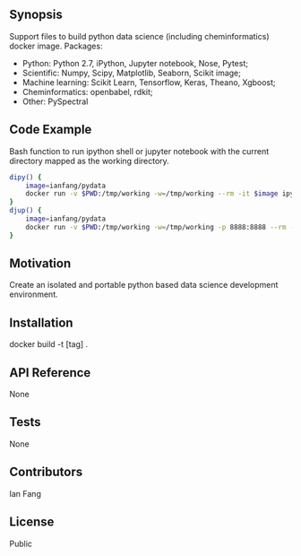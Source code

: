 ## Synopsis

Support files to build python data science (including cheminformatics) docker image.
Packages:

- Python: Python 2.7, iPython, Jupyter notebook, Nose, Pytest;
- Scientific: Numpy, Scipy, Matplotlib, Seaborn, Scikit image;
- Machine learning: Scikit Learn, Tensorflow, Keras, Theano, Xgboost;
- Cheminformatics: openbabel, rdkit;
- Other: PySpectral

## Code Example

Bash function to run ipython shell or jupyter notebook with the current directory mapped as the working directory.

```bash
dipy() {
    image=ianfang/pydata
    docker run -v $PWD:/tmp/working -w=/tmp/working --rm -it $image ipython
}
djup() {
    image=ianfang/pydata
    docker run -v $PWD:/tmp/working -w=/tmp/working -p 8888:8888 --rm -it $image jupyter notebook --no-browser --ip="*" --notebook-dir=/tmp/working
}
```

## Motivation

Create an isolated and portable python based data science development environment.

## Installation

docker build -t \[tag\] .

## API Reference

None

## Tests

None

## Contributors

Ian Fang

## License

Public

